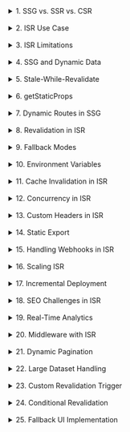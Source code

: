 <details>

<summary>1. SSG vs. SSR vs. CSR</summary>

- **SSG (Static Site Generation)**: Pre-renders pages at **build time**. The output is static HTML files that are served to users. Great for SEO, fast performance, and sites with content that doesn’t change frequently.

  - **Trade-offs**: Cannot handle real-time updates; requires a rebuild for content changes unless using ISR.

- **SSR (Server-Side Rendering)**: Renders pages **on demand** at each request, providing the latest data. Useful for dynamic, user-specific content or frequently changing data.

  - **Trade-offs**: Slower than SSG due to server-side computation at runtime; higher infrastructure cost.

- **CSR (Client-Side Rendering)**: Renders content **entirely in the browser**, typically with JavaScript frameworks like React. Data is fetched and rendered after the initial page load.
  - **Trade-offs**: Worse SEO and slower initial page load compared to SSG and SSR.

</details>  
</br>

<details>

<summary>2. ISR Use Case</summary>

Use **ISR** when:

- The content changes infrequently but needs to reflect updates without a full rebuild.
- Example: A blog where posts are edited occasionally. You can set a `revalidate` interval of 10 minutes to regenerate the page in the background when a request is made after the interval.

</details>  
</br>

<details>

<summary>3. ISR Limitations</summary>

- **Limited to Serverless**: ISR relies on serverless functions or edge functions, limiting deployment to platforms that support this (e.g., Vercel, AWS Lambda).
- **Revalidation Delays**: Changes are not instant as revalidation occurs on the next request after the interval.
- **Concurrency Issues**: If multiple users request a regenerating page, they might receive stale content during revalidation.
- **Error Handling**: If revalidation fails, stale content continues to be served until fixed.

</details>  
</br>

<details>

<summary>4. SSG and Dynamic Data</summary>

Dynamic data in SSG can be handled by:

- **Client-Side Fetching**: Fetch dynamic data in the browser after the page has been statically generated.
  - Example: Use `fetch` or `axios` to retrieve data in a `useEffect` hook.
- **ISR**: If the dynamic data is semi-static, set a `revalidate` interval in `getStaticProps` to update the data periodically.

</details>  
</br>

<details>

<summary>5. Stale-While-Revalidate</summary>

- ISR uses the **stale-while-revalidate** strategy:
  - A statically generated page is served immediately (stale content).
  - Behind the scenes, Next.js sends a revalidation request to update the page.
  - Once revalidated, subsequent requests serve the updated content.

**Potential Risks**:

- Users might briefly see outdated content if the revalidation process is delayed or fails.
- Inconsistent behavior across multiple users during revalidation.

</details>  
</br>

<details>

<summary>6. getStaticProps</summary>

- `getStaticProps` is a Next.js function that runs at **build time** to fetch data and generate static pages.

```javascript
export async function getStaticProps() {
  const res = await fetch("https://api.example.com/data");
  const data = await res.json();

  if (!data) {
    return { notFound: true }; // Handles errors
  }

  return {
    props: { data }, // Pass data to the page
    revalidate: 10, // Enable ISR for updates
  };
}
```

**Failure during build time**:

- If `getStaticProps` fails during a build, the build itself will fail.
- Use `try-catch` to handle errors gracefully, or return `{ notFound: true }` to generate a 404 page.

</details>  
</br>

<details>

<summary>7. Dynamic Routes in SSG</summary>

Dynamic routing is handled using `getStaticPaths` with `getStaticProps`.  
For a site with thousands of pages:

- **Predefine a subset** of pages during build time using `fallback: "blocking"` or `fallback: true`.
  - Example for an e-commerce platform:

```javascript
export async function getStaticPaths() {
  const res = await fetch("https://api.example.com/products");
  const products = await res.json();

  const paths = products.slice(0, 1000).map((product) => ({
    params: { id: product.id.toString() },
  }));

  return { paths, fallback: "blocking" }; // Serve others on-demand
}
```

- Use a pagination strategy to limit the number of static pages pre-rendered.

</details>  
</br>

<details>

<summary>8. Revalidation in ISR</summary>

- **How `revalidate` works**:
  - You specify a time interval in seconds (e.g., `revalidate: 10`) in `getStaticProps`.
  - When a request is made after the interval, the page is served immediately (stale content) while a background process revalidates and updates the page.
- **What happens during a revalidation cycle**:
  - Next.js fetches the data again by rerunning `getStaticProps`.
  - If successful, the updated page replaces the stale one in the cache.
  - If the fetch fails, the old page continues to be served.

</details>  
</br>

<details>

<summary>9. Fallback Modes</summary>

- **`fallback: false`**:

  - All possible paths are pre-rendered during build time.
  - Requests to non-existent paths return a 404 page.
  - **Use Case**: When all pages are known at build time and no additional pages are expected.

- **`fallback: true`**:

  - Non-pre-rendered pages are served as a fallback (loading page) while being generated on the server. Once generated, the new page is cached and served for subsequent requests.
  - **Use Case**: Large sites where generating all paths during build time is impractical.

- **`fallback: "blocking"`**:
  - Non-pre-rendered pages wait to be generated on the server before being served to the user (no loading screen).
  - **Use Case**: When you don’t want users to see a fallback UI and prefer to delay the response until the page is ready.

</details>  
</br>

<details>

<summary>10. Environment Variables</summary>

To manage sensitive data when pre-rendering pages:

- Use `.env` files and access variables using `process.env`.
  - Example in `getStaticProps`:
    ```javascript
    export async function getStaticProps() {
      const apiKey = process.env.API_KEY;
      const res = await fetch(`https://api.example.com/data?key=${apiKey}`);
      const data = await res.json();
      return { props: { data } };
    }
    ```
- **Security Concerns**:
  - Ensure that sensitive variables (e.g., API keys) are not exposed in the browser. Only expose variables prefixed with `NEXT_PUBLIC_`.

</details>  
</br>

<details>

<summary>11. Cache Invalidation in ISR</summary>

- **How Cache Invalidation Works**:

  - ISR serves the existing static page (from cache) while revalidation updates the cache in the background.
  - If revalidation fails, the cached page remains until a successful revalidation occurs.

- **Risks**:
  - If revalidation fails repeatedly, stale content might be served for longer than expected.
  - To mitigate this, you can implement fallback error-handling logic to handle failed revalidations.

</details>  
</br>

<details>

<summary>12. Concurrency in ISR</summary>

- If multiple users request the same page while ISR is regenerating:
  - The first user gets the stale content.
  - Other concurrent requests wait until the regeneration process finishes.
  - Once the page is updated, all subsequent users receive the new content.
- **Concurrency Handling**: ISR ensures only one revalidation request is processed at a time for a given page, avoiding redundant re-generation.

</details>  
</br>

<details>

<summary>13. Custom Headers in ISR</summary>

- You can add custom headers by configuring the `next.config.js` file:
  ```javascript
  module.exports = {
    async headers() {
      return [
        {
          source: "/path",
          headers: [{ key: "Custom-Header", value: "HeaderValue" }],
        },
      ];
    },
  };
  ```
- Middleware can also inject headers dynamically during runtime if ISR is used for dynamic pages.

</details>  
</br>

<details>

<summary>14. Static Export</summary>

- **`next export`**: Generates a fully static site with no serverless functions or ISR capabilities. Pages are purely HTML and served from a CDN.
- **When Preferred**:
  - When you don’t need ISR or dynamic routes.
  - For ultra-fast performance with limited backend interaction (e.g., a marketing site).

</details>  
</br>

<details>

<summary>15. Handling Webhooks in ISR</summary>

- Implement an API route to trigger revalidation:
  ```javascript
  export default async function handler(req, res) {
    const { path } = req.body; // Path to revalidate
    await res.revalidate(path); // Trigger ISR
    res.status(200).json({ message: "Revalidated" });
  }
  ```
- **Security Measures**:
  - Verify the webhook source using a shared secret or HMAC signature.
  - Example:
    ```javascript
    if (req.headers["x-webhook-secret"] !== process.env.WEBHOOK_SECRET) {
      return res.status(401).json({ message: "Unauthorized" });
    }
    ```

</details>  
</br>

<details>

<summary>16. Scaling ISR</summary>

- **Optimize `getStaticPaths`**: Pre-render only the most popular or critical pages during build time.
- **Batch Data Fetching**: Use pagination or data chunking to limit the number of pages being generated.
- Use **fallback modes** to generate pages dynamically on-demand.

</details>  
</br>

<details>

<summary>17. Incremental Deployment</summary>

- ISR enables incremental deployment by regenerating pages individually instead of rebuilding the entire app.
- **Partial Failures**:
  - Pages that fail to regenerate might serve stale content until the next revalidation succeeds.
  - Logs and monitoring are essential to track such failures.

</details>  
</br>

<details>

<summary>18. SEO Challenges in ISR</summary>

- **Challenges**:
  - If the page is stale during a revalidation cycle, search engines might index outdated content.
  - Large intervals in the `revalidate` setting might delay content updates.
- **Mitigation**:
  - Use smaller `revalidate` intervals for SEO-critical pages.
  - Submit updated sitemaps to search engines when pages are regenerated.

</details>  
</br>

<details>

<summary>19. Real-Time Analytics</summary>

- Fetch analytics data client-side after the page is statically generated.
  - Example using `useEffect`:
    ```javascript
    useEffect(() => {
      fetch("/api/analytics")
        .then((res) => res.json())
        .then(setAnalytics);
    }, []);
    ```
- Alternatively, embed real-time analytics via services like Google Analytics or Segment.

</details>  
</br>

<details>

<summary>20. Middleware with ISR</summary>

- Use middleware to dynamically add authentication or authorization logic:
  ```javascript
  export function middleware(req) {
    const authToken = req.cookies["auth-token"];
    if (!authToken) {
      return new Response("Unauthorized", { status: 401 });
    }
  }
  ```
- **Pitfalls**:
  - Middleware can add latency to requests.
  - Needs careful configuration to avoid interfering with ISR regeneration logic.

</details>  
</br>

<details>

<summary>21. Dynamic Pagination</summary>

- Example code for paginated pages:

  ```javascript
  export async function getStaticPaths() {
    return { paths: [], fallback: "blocking" }; // ISR handles page generation
  }

  export async function getStaticProps({ params }) {
    const page = params.page || 1;
    const data = await fetch(`https://api.example.com/items?page=${page}`).then(
      (res) => res.json()
    );
    return { props: { data }, revalidate: 10 };
  }
  ```

- Use dynamic routes like `/page/[page]`.

</details>  
</br>

<details>

<summary>22. Large Dataset Handling</summary>

- **Optimization Tips**:
  - Pre-fetch only high-priority data during build time.
  - Use pagination in `getStaticPaths`:
    ```javascript
    export async function getStaticPaths() {
      const totalPages = 100; // Total pages of data
      const paths = Array.from({ length: totalPages }, (_, i) => ({
        params: { page: (i + 1).toString() },
      }));
      return { paths, fallback: "blocking" };
    }
    ```

</details>  
</br>

<details>

<summary>23. Custom Revalidation Trigger</summary>

- Example API route:
  ```javascript
  export default async function handler(req, res) {
    await res.revalidate("/path-to-revalidate");
    res.status(200).json({ message: "Revalidation triggered" });
  }
  ```
- Use webhooks or external events to call this API.

</details>  
</br>

<details>

<summary>24. Conditional Revalidation</summary>

- Example:
  ```javascript
  export async function getStaticProps() {
    const shouldUpdate = await checkDataFreshness();
    if (!shouldUpdate) {
      return { props: {}, revalidate: 60 };
    }
    const data = await fetchData();
    return { props: { data }, revalidate: 10 };
  }
  ```

</details>  
</br>

<details>

<summary>25. Fallback UI Implementation</summary>

- Example with all fallback modes:

  ```javascript
  export async function getStaticPaths() {
    return { paths: [], fallback: "blocking" };
  }

  export async function getStaticProps({ params }) {
    const data = await fetchData(params.id);
    return { props: { data }, revalidate: 10 };
  }
  ```

- Use React components to handle loading and error states for `fallback: true`.

</details>  
</br>
